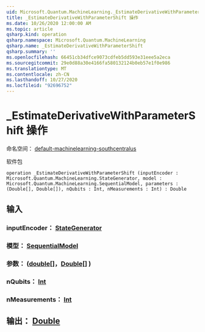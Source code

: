 ```yaml
---
uid: Microsoft.Quantum.MachineLearning._EstimateDerivativeWithParameterShift
title: _EstimateDerivativeWithParameterShift 操作
ms.date: 10/26/2020 12:00:00 AM
ms.topic: article
qsharp.kind: operation
qsharp.namespace: Microsoft.Quantum.MachineLearning
qsharp.name: _EstimateDerivativeWithParameterShift
qsharp.summary: ''
ms.openlocfilehash: 66451cb34dfce9073cdfeb5dd593e31eee5a2eca
ms.sourcegitcommit: 29e0d88a30e4166fa580132124b0eb57e1f0e986
ms.translationtype: MT
ms.contentlocale: zh-CN
ms.lasthandoff: 10/27/2020
ms.locfileid: "92696752"
---
```

# <a name="_estimatederivativewithparametershift-operation"></a>_EstimateDerivativeWithParameterShift 操作

命名空间： [default-machinelearning-southcentralus](xref:Microsoft.Quantum.MachineLearning)

软件包 [](https://nuget.org/packages/)




```qsharp
operation _EstimateDerivativeWithParameterShift (inputEncoder : Microsoft.Quantum.MachineLearning.StateGenerator, model : Microsoft.Quantum.MachineLearning.SequentialModel, parameters : (Double[], Double[]), nQubits : Int, nMeasurements : Int) : Double
```


## <a name="input"></a>输入

### <a name="inputencoder--stategenerator"></a>inputEncoder： [StateGenerator](xref:Microsoft.Quantum.MachineLearning.StateGenerator)




### <a name="model--sequentialmodel"></a>模型： [SequentialModel](xref:Microsoft.Quantum.MachineLearning.SequentialModel)




### <a name="parameters--doubledouble"></a>参数： ([double](xref:microsoft.quantum.lang-ref.double)[]，[Double](xref:microsoft.quantum.lang-ref.double)[] ) 




### <a name="nqubits--int"></a>nQubits： [Int](xref:microsoft.quantum.lang-ref.int)




### <a name="nmeasurements--int"></a>nMeasurements： [Int](xref:microsoft.quantum.lang-ref.int)





## <a name="output--double"></a>输出： [Double](xref:microsoft.quantum.lang-ref.double)

